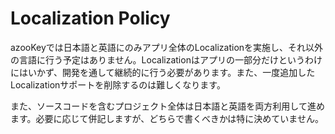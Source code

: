 # Localization Policy

azooKeyでは日本語と英語にのみアプリ全体のLocalizationを実施し、それ以外の言語に行う予定はありません。Localizationはアプリの一部分だけというわけにはいかず、開発を通して継続的に行う必要があります。また、一度追加したLocalizationサポートを削除するのは難しくなります。

また、ソースコードを含むプロジェクト全体は日本語と英語を両方利用して進めます。必要に応じて併記しますが、どちらで書くべきかは特に決めていません。